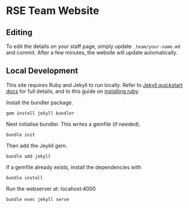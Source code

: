 # RSE Team Website

## Editing 
To edit the details on your staff page, simply update `_team/your-name.md` and commit. After a few minutes, the website will update automatically.

## Local Development

This site requires Ruby and Jekyll to run locally. Refer to [Jekyll quickstart docs](https://jekyllrb.com/docs/) for full details, and to this guide on [installing ruby](https://www.ruby-lang.org/en/documentation/installation/).

Install the bundler package.

```
gem install jekyll bundler
```

Next initialise bundler. This writes a gemfile (if needed).

```
bundle init
```

Then add the Jeykll gem.

```
bundle add jekyll
```

If a gemfile already exists, install the dependencies with

```
bundle install
```

Run the webserver at: locahost:4000

```
bundle exec jekyll serve
```  

